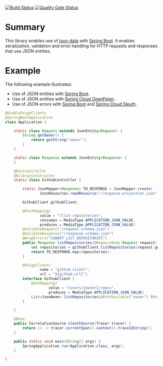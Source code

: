 [![Build Status](https://travis-ci.org/hrytsenko/json-data-spring-boot.svg?branch=master)](https://travis-ci.org/hrytsenko/json-data-spring-boot)
[![Quality Gate Status](https://sonarcloud.io/api/project_badges/measure?project=hrytsenko_json-data-spring-boot&metric=alert_status)](https://sonarcloud.io/dashboard?id=hrytsenko_json-data-spring-boot)

# Summary

This library enables use of [json-data] with [Spring Boot]. It enables serialization, validation and error handling for HTTP requests and responses that use JSON entities.

# Example

The following example illustrates:
* Use of JSON entities with [Spring Boot].
* Use of JSON entities with [Spring Cloud OpenFeign].
* Use of JSON errors with [Spring Boot] and [Spring Cloud Sleuth].

```java
@EnableFeignClients
@SpringBootApplication
class Application {

    static class Request extends JsonEntity<Request> {
        String getOwner() {
            return getString("owner");
        }
    }

    static class Response extends JsonEntity<Response> {
    }

    @RestController
    @AllArgsConstructor
    static class GithubController {

        static JsonMapper<Response> TO_RESPONSE = JsonMapper.create(
                JsonResources.readResource("/response-projection.json"), Response::new);

        GithubClient githubClient;

        @PostMapping(
                value = "/list-repositories",
                consumes = MediaType.APPLICATION_JSON_VALUE,
                produces = MediaType.APPLICATION_JSON_VALUE)
        @ValidateRequest("/request-schema.json")
        @ValidateResponse("/response-schema.json")
        @WrapErrors("CANNOT_LIST_REPOSITORIES")
        public Response listRepositories(@RequestBody Request request) {
            val repositories = githubClient.listRepositories(request.getOwner());
            return TO_RESPONSE.map(repositories);
        }

        @FeignClient(
                name = "github-client",
                url = "${github.url}")
        interface GithubClient {
            @GetMapping(
                    value = "/users/{owner}/repos",
                    produces = MediaType.APPLICATION_JSON_VALUE)
            List<JsonBean> listRepositories(@PathVariable("owner") String owner);
        }

    }

    @Bean
    public CorrelationSource sleuthSource(Tracer tracer) {
        return () -> tracer.currentSpan().context().traceIdString();
    }

    public static void main(String[] args) {
        SpringApplication.run(Application.class, args);
    }

}
```

[json-data]: https://github.com/hrytsenko/json-data 
[Spring Boot]: https://spring.io/projects/spring-boot
[Spring Cloud OpenFeign]: https://spring.io/projects/spring-cloud-openfeign
[Spring Cloud Sleuth]: https://spring.io/projects/spring-cloud-sleuth
